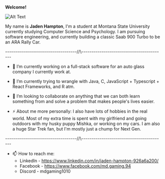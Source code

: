 __Welcome!__


![Alt Text](https://i.pinimg.com/originals/2f/09/72/2f09725e96897112eb248feae582ecaa.gif)


My name is __Jaden Hampton__, I'm a student at Montana State University currently studying Computer Science and Psychology. I am pursuing software engineering, and currently building a classic Saab 900 Turbo to be an ARA Rally Car.

------------------------------------//\\------------------------------------------


- 🔭 I’m currently working on a full-stack software for an auto glass company I currently work at.
- 🌱 I’m currently trying to wrangle with Java, C, JavaScript + Typescript + React Frameworks, and R atm.
- 👯 I’m looking to collaborate on anything that we can both learn something from and solve a problem that makes people's lives easier.

- ⚡ About me more personally: I also have lots of hobbies in the real world. Most of my extra time is spent with my girlfriend and going outdoors with my husky puppy Mishka, or working on my cars. I am also a huge Star Trek fan, but I'm mostly just a chump for Next Gen.

 
------------------------------------//\\------------------------------------------

 - 📫 How to reach me:
     * LinkedIn - https://www.linkedin.com/in/jaden-hampton-926a6a200/
     * Facebook - https://www.facebook.com/md.gaming.94
     * Discord - mdgaming1010

  


